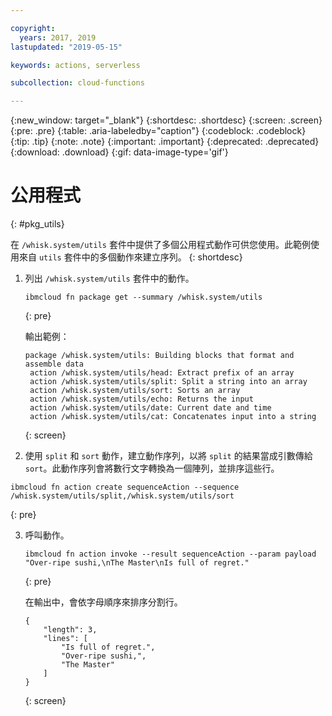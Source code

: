 ```yaml
---

copyright:
  years: 2017, 2019
lastupdated: "2019-05-15"

keywords: actions, serverless

subcollection: cloud-functions

---
```


{:new_window: target="_blank"}
{:shortdesc: .shortdesc}
{:screen: .screen}
{:pre: .pre}
{:table: .aria-labeledby="caption"}
{:codeblock: .codeblock}
{:tip: .tip}
{:note: .note}
{:important: .important}
{:deprecated: .deprecated}
{:download: .download}
{:gif: data-image-type='gif'}


# 公用程式
{: #pkg_utils}

在 `/whisk.system/utils` 套件中提供了多個公用程式動作可供您使用。此範例使用來自 `utils` 套件中的多個動作來建立序列。
{: shortdesc}

1. 列出 `/whisk.system/utils` 套件中的動作。
    ```
    ibmcloud fn package get --summary /whisk.system/utils
    ```
    {: pre}

    輸出範例：
    ```
    package /whisk.system/utils: Building blocks that format and assemble data
     action /whisk.system/utils/head: Extract prefix of an array
     action /whisk.system/utils/split: Split a string into an array
     action /whisk.system/utils/sort: Sorts an array
     action /whisk.system/utils/echo: Returns the input
     action /whisk.system/utils/date: Current date and time
     action /whisk.system/utils/cat: Concatenates input into a string
    ```
    {: screen}

2. 使用 `split` 和 `sort` 動作，建立動作序列，以將 `split` 的結果當成引數傳給 `sort`。此動作序列會將數行文字轉換為一個陣列，並排序這些行。
  ```
  ibmcloud fn action create sequenceAction --sequence /whisk.system/utils/split,/whisk.system/utils/sort
  ```
  {: pre}

3. 呼叫動作。
    ```
    ibmcloud fn action invoke --result sequenceAction --param payload "Over-ripe sushi,\nThe Master\nIs full of regret."
    ```
    {: pre}

    在輸出中，會依字母順序來排序分割行。
    ```
    {
        "length": 3,
        "lines": [
            "Is full of regret.",
            "Over-ripe sushi,",
            "The Master"
        ]
    }
    ```
    {: screen}




